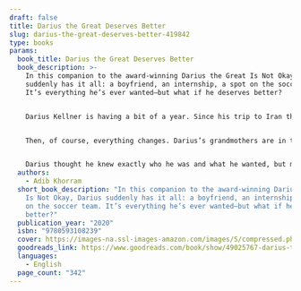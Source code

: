 ```yaml
---
draft: false
title: Darius the Great Deserves Better
slug: darius-the-great-deserves-better-419842
type: books
params:
  book_title: Darius the Great Deserves Better
  book_description: >-
    In this companion to the award-winning Darius the Great Is Not Okay, Darius
    suddenly has it all: a boyfriend, an internship, a spot on the soccer team.
    It’s everything he’s ever wanted–but what if he deserves better?


    Darius Kellner is having a bit of a year. Since his trip to Iran this past spring, a lot has changed. He’s getting along with his dad, and his best friend Sohrab is only a Skype call away. Between his first boyfriend, Landon, his varsity soccer practices, and his internship at his favorite tea shop, Darius is feeling pretty okay. Like he finally knows what it means to be Darius Kellner.


    Then, of course, everything changes. Darius’s grandmothers are in town for a long visit while his dad is gone on business, and Darius isn’t sure whether they even like him. The internship isn’t what Darius thought it would be, and now he doesn’t know about turning tea into his career. He was sure he liked Landon, but when he starts hanging out with Chip–soccer teammate and best friend of Trent Bolger, epic bully–well, he’s just not so sure about Landon anymore, either.


    Darius thought he knew exactly who he was and what he wanted, but maybe he was wrong. Maybe he deserves better.
  authors:
    - Adib Khorram
  short_book_description: "In this companion to the award-winning Darius the Great
    Is Not Okay, Darius suddenly has it all: a boyfriend, an internship, a spot
    on the soccer team. It’s everything he’s ever wanted–but what if he deserves
    better?"
  publication_year: "2020"
  isbn: "9780593108239"
  cover: https://images-na.ssl-images-amazon.com/images/S/compressed.photo.goodreads.com/books/1576517046i/49025767.jpg
  goodreads_link: https://www.goodreads.com/book/show/49025767-darius-the-great-deserves-better
  languages:
    - English
  page_count: "342"
---
```

